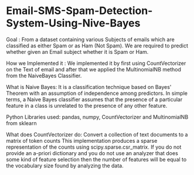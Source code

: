 # Email-SMS-Spam-Detection-System-Using-Nive-Bayes

Goal :
From a dataset containing various Subjects of emails which are classified as either Spam or as Ham (Not Spam).
We are required to predict whether given an Email subject whether it is Spam or Ham.

How we Implemented it :
We implemented it by first using CountVectorizer on the Text of email and after that we applied the MultinomialNB method from the NaiveBayes Classifier.

What is Naive Bayes:
It is a classification technique based on Bayes' Theorem with an assumption of independence among predictors. In simple terms, a Naive Bayes classifier assumes that the presence of a particular feature in a class is unrelated to the presence of any other feature.

Python Libraries used:
pandas, numpy, CountVectorizer and MultinomialNB from sklearn

What does CountVectorizer do:
Convert a collection of text documents to a matrix of token counts This implementation produces a sparse representation of the counts using scipy.sparse.csr_matrix. If you do not provide an a-priori dictionary and you do not use an analyzer that does some kind of feature selection then the number of features will be equal to the vocabulary size found by analyzing the data.
